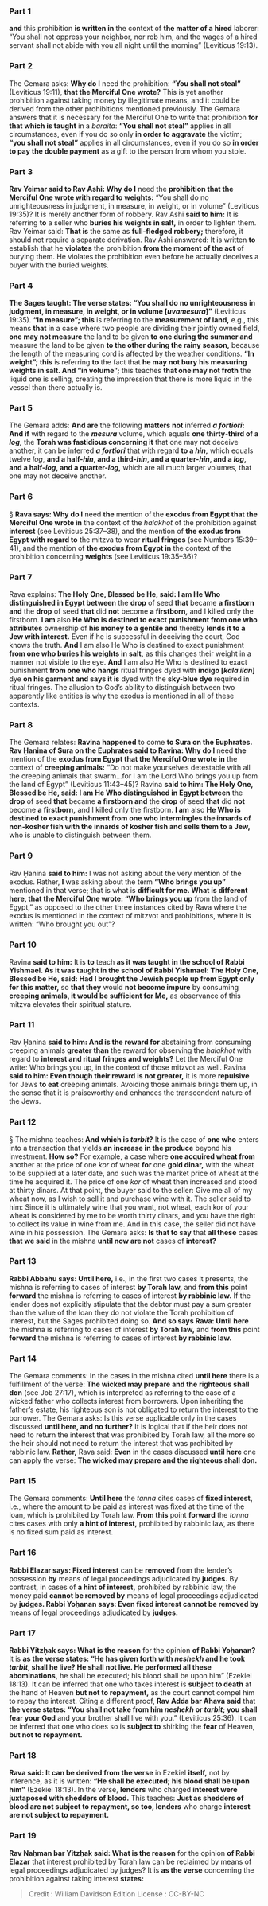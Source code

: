 
### Part 1
<b>and</b> this prohibition <b>is written in</b> the context of <b>the matter of a hired</b> laborer: “You shall not oppress your neighbor, nor rob him, and the wages of a hired servant shall not abide with you all night until the morning” (Leviticus 19:13).

### Part 2
The Gemara asks: <b>Why do I</b> need the prohibition: <b>“You shall not steal”</b> (Leviticus 19:11), <b>that the Merciful One wrote?</b> This is yet another prohibition against taking money by illegitimate means, and it could be derived from the other prohibitions mentioned previously. The Gemara answers that it is necessary for the Merciful One to write that prohibition <b>for that which is taught</b> in a <i>baraita</i>: <b>“You shall not steal”</b> applies in all circumstances, even if you do so only <b>in order to aggravate</b> the victim; <b>“you shall not steal”</b> applies in all circumstances, even if you do so <b>in order to pay the double payment</b> as a gift to the person from whom you stole.

### Part 3
<b>Rav Yeimar said to Rav Ashi: Why do I</b> need the <b>prohibition that the Merciful One wrote with regard to weights:</b> “You shall do no unrighteousness in judgment, in measure, in weight, or in volume” (Leviticus 19:35)? It is merely another form of robbery. Rav Ashi <b>said to him:</b> It is referring <b>to</b> a seller who <b>buries his weights in salt,</b> in order to lighten them. Rav Yeimar said: <b>That is</b> the same as <b>full-fledged robbery;</b> therefore, it should not require a separate derivation. Rav Ashi answered: It is written <b>to</b> establish that he <b>violates</b> the prohibition <b>from the moment of the act</b> of burying them. He violates the prohibition even before he actually deceives a buyer with the buried weights.

### Part 4
<b>The Sages taught: The verse states: “You shall do no unrighteousness in judgment, in measure, in weight, or in volume [<i>uvamesura</i>]”</b> (Leviticus 19:35). <b>“In measure”; this</b> is referring to the <b>measurement of land,</b> e.g., this means <b>that</b> in a case where two people are dividing their jointly owned field, <b>one may not measure</b> the land to be given <b>to one during the summer and</b> measure the land to be given <b>to the other during the rainy season,</b> because the length of the measuring cord is affected by the weather conditions. <b>“In weight”; this</b> is referring <b>to</b> the fact that <b>he may not bury his measuring weights in salt. And “in volume”;</b> this teaches <b>that one may not froth</b> the liquid one is selling, creating the impression that there is more liquid in the vessel than there actually is.

### Part 5
The Gemara adds: <b>And are</b> the following <b>matters not</b> inferred <b><i>a fortiori</i>: And if</b> with regard to the <b><i>mesura</i></b> volume, which equals <b>one thirty</b>-<b>third of a <i>log</i>,</b> the <b>Torah was fastidious concerning it</b> that one may not deceive another, it can be inferred <b><i>a fortiori</i></b> that with regard <b>to a <i>hin</i>,</b> which equals twelve <i>log</i>, <b>and a half-<i>hin</i>, and a third-<i>hin</i>, and a quarter-<i>hin</i>, and a <i>log</i>, and a half-<i>log</i>, and a quarter-<i>log</i>,</b> which are all much larger volumes, that one may not deceive another.

### Part 6
§ <b>Rava says: Why do I</b> need <b>the</b> mention of the <b>exodus from Egypt that the Merciful One wrote in</b> the context of the <i>halakhot</i> of the prohibition against <b>interest</b> (see Leviticus 25:37–38), and the mention of <b>the exodus from Egypt with regard to</b> the mitzva to wear <b>ritual fringes</b> (see Numbers 15:39–41), and the mention of <b>the exodus from Egypt in</b> the context of the prohibition concerning <b>weights</b> (see Leviticus 19:35–36)?

### Part 7
Rava explains: <b>The Holy One, Blessed be He, said: I am He Who distinguished in Egypt between</b> the <b>drop</b> of seed <b>that</b> became <b>a firstborn and</b> the <b>drop</b> of seed <b>that</b> did <b>not</b> become <b>a firstborn,</b> and I killed only the firstborn. <b>I am</b> also <b>He Who is destined to exact punishment from one who attributes</b> ownership of <b>his money to a gentile and</b> thereby <b>lends it to a Jew with interest.</b> Even if he is successful in deceiving the court, God knows the truth. <b>And</b> I am also He Who is destined to exact punishment <b>from one who buries his weights in salt,</b> as this changes their weight in a manner not visible to the eye. <b>And</b> I am also He Who is destined to exact punishment <b>from one who hangs</b> ritual fringes dyed with <b>indigo [<i>kala ilan</i>]</b> dye <b>on his garment and says it is</b> dyed with the <b>sky-blue dye</b> required in ritual fringes. The allusion to God’s ability to distinguish between two apparently like entities is why the exodus is mentioned in all of these contexts.

### Part 8
The Gemara relates: <b>Ravina happened</b> to come <b>to Sura on the Euphrates. Rav Ḥanina of Sura on the Euphrates said to Ravina: Why do I</b> need <b>the</b> mention of the <b>exodus from Egypt that the Merciful One wrote in</b> the context of <b>creeping animals:</b> “Do not make yourselves detestable with all the creeping animals that swarm…for I am the Lord Who brings you up from the land of Egypt” (Leviticus 11:43–45)? Ravina <b>said to him: The Holy One, Blessed be He, said: I am He Who distinguished in Egypt between</b> the <b>drop</b> of seed <b>that</b> became <b>a firstborn and</b> the <b>drop</b> of seed <b>that</b> did <b>not</b> become <b>a firstborn,</b> and I killed only the firstborn. <b>I am</b> also <b>He Who is destined to exact punishment from one who intermingles the innards of non-kosher fish with the innards of kosher fish and sells them to a Jew,</b> who is unable to distinguish between them.

### Part 9
Rav Ḥanina <b>said to him:</b> I was not asking about the very mention of the exodus. Rather, <b>I</b> was asking about the term <b>“Who brings you up”</b> mentioned in that verse; that is what is <b>difficult for me. What is different here, that the Merciful One wrote: “Who brings you up</b> from the land of Egypt,” as opposed to the other three instances cited by Rava where the exodus is mentioned in the context of mitzvot and prohibitions, where it is written: “Who brought you out”?

### Part 10
Ravina <b>said to him:</b> It is <b>to</b> teach <b>as it was taught in the school of Rabbi Yishmael. As it was taught in the school of Rabbi Yishmael: The Holy One, Blessed be He, said: Had I brought the Jewish people up from Egypt only for this matter,</b> so <b>that they</b> would <b>not become impure</b> by consuming <b>creeping animals, it would be sufficient for Me,</b> as observance of this mitzva elevates their spiritual stature.

### Part 11
Rav Ḥanina <b>said to him: And is the reward for</b> abstaining from consuming creeping animals <b>greater than</b> the reward for observing the <i>halakhot</i> with regard to <b>interest and ritual fringes and weights?</b> Let the Merciful One write: Who brings you up, in the context of those mitzvot as well. Ravina <b>said to him: Even though their reward is not greater,</b> it is more <b>repulsive</b> for Jews <b>to eat</b> creeping animals. Avoiding those animals brings them up, in the sense that it is praiseworthy and enhances the transcendent nature of the Jews.

### Part 12
§ The mishna teaches: <b>And which is <i>tarbit</i>?</b> It is the case of <b>one who</b> enters into a transaction that yields <b>an increase in the produce</b> beyond his investment. <b>How so?</b> For example, a case where <b>one acquired wheat from</b> another at the price of one <i>kor</i> of wheat <b>for</b> one <b>gold dinar,</b> with the wheat to be supplied at a later date, and such was the market price of wheat at the time he acquired it. The price of one <i>kor</i> of wheat then increased and stood at thirty dinars. At that point, the buyer said to the seller: Give me all of my wheat now, as I wish to sell it and purchase wine with it. The seller said to him: Since it is ultimately wine that you want, not wheat, each kor of your wheat is considered by me to be worth thirty dinars, and you have the right to collect its value in wine from me. And in this case, the seller did not have wine in his possession. The Gemara asks: <b>Is that to say</b> that <b>all these</b> cases <b>that we said</b> in the mishna <b>until now are not</b> cases of <b>interest?</b>

### Part 13
<b>Rabbi Abbahu says: Until here,</b> i.e., in the first two cases it presents, the mishna is referring to cases of interest <b>by Torah law,</b> and <b>from this</b> point <b>forward</b> the mishna is referring to cases of interest <b>by rabbinic law.</b> If the lender does not explicitly stipulate that the debtor must pay a sum greater than the value of the loan they do not violate the Torah prohibition of interest, but the Sages prohibited doing so. <b>And so says Rava: Until here</b> the mishna is referring to cases of interest <b>by Torah law,</b> and <b>from this</b> point <b>forward</b> the mishna is referring to cases of interest <b>by rabbinic law.</b>

### Part 14
The Gemara comments: In the cases in the mishna cited <b>until here</b> there is a fulfillment of the verse: <b>The wicked may prepare and the righteous shall don</b> (see Job 27:17), which is interpreted as referring to the case of a wicked father who collects interest from borrowers. Upon inheriting the father’s estate, his righteous son is not obligated to return the interest to the borrower. The Gemara asks: Is this verse applicable only in the cases discussed <b>until here, and no further?</b> It is logical that if the heir does not need to return the interest that was prohibited by Torah law, all the more so the heir should not need to return the interest that was prohibited by rabbinic law. <b>Rather,</b> Rava said: <b>Even</b> in the cases discussed <b>until here</b> one can apply the verse: <b>The wicked may prepare and the righteous shall don.</b>

### Part 15
The Gemara comments: <b>Until here</b> the <i>tanna</i> cites cases of <b>fixed interest,</b> i.e., where the amount to be paid as interest was fixed at the time of the loan, which is prohibited by Torah law. <b>From this</b> point <b>forward</b> the <i>tanna</i> cites cases with only <b>a hint of interest,</b> prohibited by rabbinic law, as there is no fixed sum paid as interest.

### Part 16
<b>Rabbi Elazar says: Fixed interest</b> can be <b>removed</b> from the lender’s possession <b>by</b> means of legal proceedings adjudicated by <b>judges.</b> By contrast, in cases of <b>a hint of interest,</b> prohibited by rabbinic law, the money paid <b>cannot be removed by</b> means of legal proceedings adjudicated by <b>judges. Rabbi Yoḥanan says: Even fixed interest cannot be removed by</b> means of legal proceedings adjudicated by <b>judges.</b>

### Part 17
<b>Rabbi Yitzḥak says: What is the reason</b> for the opinion <b>of Rabbi Yoḥanan?</b> It is <b>as the verse states: “He has given forth with <i>neshekh</i> and he took <i>tarbit</i>, shall he live? He shall not live. He performed all these abominations,</b> he shall be executed; his blood shall be upon him” (Ezekiel 18:13). It can be inferred that one who takes interest is <b>subject to death</b> at the hand of Heaven <b>but not to repayment,</b> as the court cannot compel him to repay the interest. Citing a different proof, <b>Rav Adda bar Ahava said</b> that <b>the verse states: “You shall not take from him <i>neshekh</i> or <i>tarbit</i>; you shall fear your God</b> and your brother shall live with you.” (Leviticus 25:36). It can be inferred that one who does so is <b>subject to</b> shirking the <b>fear</b> of Heaven, <b>but not to repayment.</b>

### Part 18
<b>Rava said: It can be derived from the verse</b> in Ezekiel <b>itself,</b> not by inference, as it is written: <b>“He shall be executed; his blood shall be upon him”</b> (Ezekiel 18:13). In the verse, <b>lenders</b> who charged <b>interest were juxtaposed with shedders of blood.</b> This teaches: <b>Just as shedders of blood are not subject to repayment, so too, lenders</b> who charge <b>interest are not subject to repayment.</b>

### Part 19
<b>Rav Naḥman bar Yitzḥak said: What is the reason</b> for the opinion <b>of Rabbi Elazar</b> that interest prohibited by Torah law can be reclaimed by means of legal proceedings adjudicated by judges? It is <b>as the verse</b> concerning the prohibition against taking interest <b>states:</b>

>Credit : William Davidson Edition
>License : CC-BY-NC